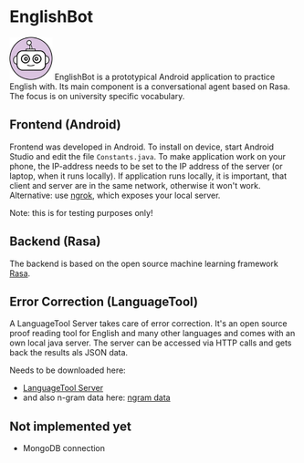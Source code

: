 # EnglishBot 
<img src="/images/icon_1024x1024.png" width="75">
EnglishBot is a prototypical Android application to practice English with. Its main component is a conversational agent based on Rasa. The focus is on university specific vocabulary.

## Frontend (Android)
Frontend was developed in Android. To install on device, start Android Studio and edit the file `Constants.java`.
To make application work on your phone, the IP-address needs to be set to the IP address of the server (or laptop, when it runs locally). If application runs locally, it is important, that client and server are in the same network, otherwise it won't work. Alternative: use [ngrok](https://ngrok.com/), which exposes your local server.

Note: this is for testing purposes only!

## Backend (Rasa)
The backend is based on the open source machine learning framework [Rasa](https://rasa.com).

## Error Correction (LanguageTool)
A LanguageTool Server takes care of error correction. It's an open source proof reading tool for English and many other languages and comes with an own local java server. The server can be accessed via HTTP calls and gets back the results als JSON data.

Needs to be downloaded here:
- [LanguageTool Server](http://wiki.languagetool.org/http-server)
- and also n-gram data here: [ngram data](https://languagetool.org/download/ngram-data/)

## Not implemented yet
- MongoDB connection
